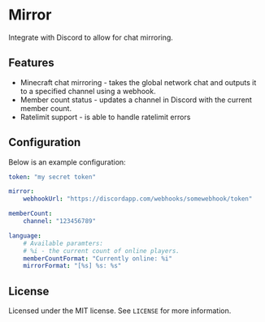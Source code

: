 # Mirror
Integrate with Discord to allow for chat mirroring.

## Features
- Minecraft chat mirroring - takes the global network chat and outputs it to a specified channel using a webhook.
- Member count status - updates a channel in Discord with the current member count.
- Ratelimit support - is able to handle ratelimit errors

## Configuration
Below is an example configuration:

```yaml
token: "my secret token"

mirror:
    webhookUrl: "https://discordapp.com/webhooks/somewebhook/token"

memberCount:
    channel: "123456789"

language:
    # Available paramters:
    # %i - the current count of online players.
    memberCountFormat: "Currently online: %i"
    mirrorFormat: "[%s] %s: %s"
```

## License

Licensed under the MIT license. See `LICENSE` for more information.